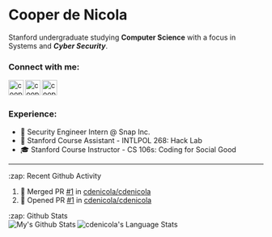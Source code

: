# Cooper de Nicola
Stanford undergraduate studying **Computer Science** with a focus in Systems and ***Cyber Security***. 

### Connect with me:
[<img align="left" alt="cooperdenicola | LinkedIn" width="30px" src="https://cdn.jsdelivr.net/npm/simple-icons@v3/icons/linkedin.svg"/>][linkedin]
[<img align="left" alt="cooperdenicola | LinkedIn" width="30px" src="https://cdn.jsdelivr.net/npm/simple-icons@v3/icons/github.svg"/>][github]
[<img align="left" alt="cooperdenicola | LinkedIn" width="30px" src="https://cdn.jsdelivr.net/npm/simple-icons@v3/icons/gmail.svg"/>][email]

</br>
</br>

### Experience:
- 👻 Security Engineer Intern @ Snap Inc.
- 🌲 Stanford Course Assistant - INTLPOL 268: Hack Lab 
- 🎓 Stanford Course Instructor - CS 106s: Coding for Social Good

---

<summary>:zap: Recent Github Activity</summary>
  
<!--START_SECTION:activity-->
1. 🎉 Merged PR [#1](https://github.com//cdenicola/cdenicola/pull/1) in [cdenicola/cdenicola](https://github.com//cdenicola/cdenicola)
2. 💪 Opened PR [#1](https://github.com//cdenicola/cdenicola/pull/1) in [cdenicola/cdenicola](https://github.com//cdenicola/cdenicola)
<!--END_SECTION:activity-->


<summary>:zap: Github Stats</summary>
<a href="">
<img align="left" alt="My's Github Stats" src="https://github-readme-stats.vercel.app/api?username=cdenicola&show_icons=true" />
</a>
<a href="">
<img align="left" alt="cdenicola's Language Stats" src="https://github-readme-stats.vercel.app/api/top-langs/?username=cdenicola">
</a>


[github]: https://github.com/cdenicola
[linkedin]: https://www.linkedin.com/in/cooperdenicola/
[email]: mailto:cdenicol@stanford.edu
